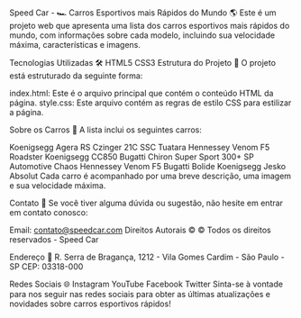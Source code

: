 Speed Car - 🏎️ Carros Esportivos mais Rápidos do Mundo 🌎
Este é um projeto web que apresenta uma lista dos carros esportivos mais rápidos do mundo, com informações sobre cada modelo, incluindo sua velocidade máxima, características e imagens.

Tecnologias Utilizadas 🛠️
HTML5
CSS3
Estrutura do Projeto 📁
O projeto está estruturado da seguinte forma:

index.html: Este é o arquivo principal que contém o conteúdo HTML da página.
style.css: Este arquivo contém as regras de estilo CSS para estilizar a página.

Sobre os Carros 🚗
A lista inclui os seguintes carros:

Koenigsegg Agera RS
Czinger 21C
SSC Tuatara
Hennessey Venom F5 Roadster
Koenigsegg CC850
Bugatti Chiron Super Sport 300+
SP Automotive Chaos
Hennessey Venom F5
Bugatti Bolide
Koenigsegg Jesko Absolut
Cada carro é acompanhado por uma breve descrição, uma imagem e sua velocidade máxima.

Contato 📧
Se você tiver alguma dúvida ou sugestão, não hesite em entrar em contato conosco:

Email: contato@speedcar.com
Direitos Autorais ©️
© Todos os direitos reservados - Speed Car

Endereço 🏢
R. Serra de Bragança, 1212 - Vila Gomes Cardim - São Paulo - SP CEP: 03318-000

Redes Sociais 🌐
Instagram
YouTube
Facebook
Twitter
Sinta-se à vontade para nos seguir nas redes sociais para obter as últimas atualizações e novidades sobre carros esportivos rápidos!
